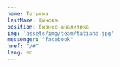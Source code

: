 ```yaml
---
name: Татьяна
lastName: Щинова
position: бизнес-аналитика
img: 'assets/img/team/tatiana.jpg'
messenger: "facebook"
href: "/#"
lang: en
---
```

